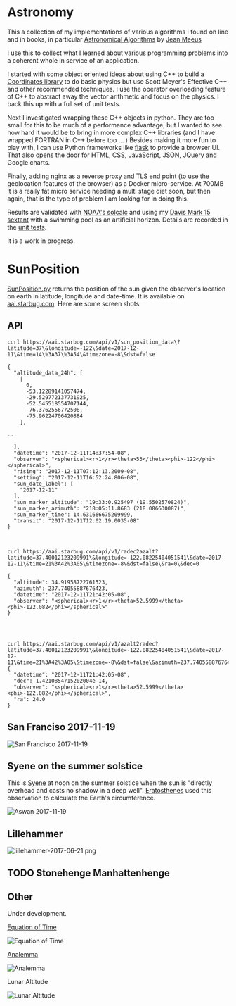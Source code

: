 # Astronomy

This a collection of my implementations of various algorithms I found
on line and in books, in particular
[Astronomical Algorithms](http://www.willbell.com/math/mc1.htm)
by [Jean Meeus](https://en.wikipedia.org/wiki/Jean_Meeus)

I use this to collect what I learned about various programming problems into
a coherent whole in service of an application.

I started with some object oriented ideas about using C++ to build a
[Coordinates library](https://github.com/lrmcfarland/Coordinates) to
do basic physics but use Scott Meyer's Effective C++ and other
recommended techniques.
I use the operator overloading feature of C++
to abstract away the vector arithmetic and focus on the physics.  I
back this up with a full set of unit tests.

Next I investigated wrapping these C++ objects in python.
They are too small for this to be much of a performance advantage,
but I wanted to see how hard it would be to bring in more complex C++ libraries
(and I have wrapped FORTRAN in C++ before too ... )
Besides making it more fun to play with, I can use Python frameworks like
[flask](https://en.wikipedia.org/wiki/Flask_(web_framework)) to provide a browser UI.
That also opens the door for HTML, CSS, JavaScript, JSON, JQuery and Google charts.

Finally, adding nginx as a reverse proxy and TLS end point (to use
the geolocation features of the browser) as a Docker micro-service.
At 700MB it is a really fat micro service needing a multi stage diet soon,
but then again, that is the type of problem I am looking for in doing this.

Results are validated with [NOAA's
solcalc](http://www.esrl.noaa.gov/gmd/grad/solcalc/) and using my
[Davis Mark 15
sextant](http://www.landfallnavigation.com/-nd026.html?cmp=froogle&kw=-nd026&utm_source=-nd026&utm_medium=shopping%2Bengine&utm_campaign=froogle)
with a swimming pool as an artificial horizon.
Details are recorded in the [unit tests](https://github.com/lrmcfarland/Astronomy/blob/master/Bodies/test_SunPosition.py).

It is a work in progress.

# SunPosition

[SunPosition.py](https://github.com/lrmcfarland/Astronomy/blob/master/Bodies/SunPosition.py)
returns the position of the sun given the observer's location on earth
in latitude, longitude and date-time. It is available on [aai.starbug.com](https://aai.starbug.com).
Here are some screen shots:


## API



```
curl https://aai.starbug.com/api/v1/sun_position_data\?latitude=37\&longitude=-122\&date=2017-12-11\&time=14\%3A37\%3A54\&timezone=-8\&dst=false

{
  "altitude_data_24h": [
    [
      0,
      -53.12289141057474,
      -29.529772137731925,
      -52.545518554707144,
      -76.3762556772508,
      -75.96224706420884
    ],

...

  ],
  "datetime": "2017-12-11T14:37:54-08",
  "observer": "<spherical><r>1</r><theta>53</theta><phi>-122</phi></spherical>",
  "rising": "2017-12-11T07:12:13.2009-08",
  "setting": "2017-12-11T16:52:24.806-08",
  "sun_date_label": [
    "2017-12-11"
  ],
  "sun_marker_altitude": "19:33:0.925497 (19.5502570824)",
  "sun_marker_azimuth": "218:05:11.8683 (218.086630087)",
  "sun_marker_time": 14.631666675209999,
  "transit": "2017-12-11T12:02:19.0035-08"
}



curl https://aai.starbug.com/api/v1/radec2azalt?latitude=37.40012123209991\&longitude=-122.08225404051541\&date=2017-12-11\&time=21%3A42%3A05\&timezone=-8\&dst=false\&ra=0\&dec=0

{
  "altitude": 34.91958722761523,
  "azimuth": 237.74055887676423,
  "datetime": "2017-12-11T21:42:05-08",
  "observer": "<spherical><r>1</r><theta>52.5999</theta><phi>-122.082</phi></spherical>"
}




curl https://aai.starbug.com/api/v1/azalt2radec?latitude=37.40012123209991\&longitude=-122.08225404051541\&date=2017-12-11\&time=21%3A42%3A05\&timezone=-8\&dst=false\&azimuth=237.74055887676423\&altitude=34.91958722761523
{
  "datetime": "2017-12-11T21:42:05-08",
  "dec": 1.4210854715202004e-14,
  "observer": "<spherical><r>1</r><theta>52.5999</theta><phi>-122.082</phi></spherical>",
  "ra": 24.0
}

```

## San Franciso 2017-11-19

![San Francisco 2017-11-19](https://github.com/lrmcfarland/Astronomy/blob/master/images/san-francisco-2017-11-19.png?raw=true)

## Syene on the summer solstice

This is [Syene](https://en.wikipedia.org/wiki/Aswan) at noon on the summer
solstice when the sun is "directly overhead and casts no shadow in a deep well".
[Eratosthenes](https://en.wikipedia.org/wiki/Eratosthenes#Measurement_of_the_Earth.27s_circumference)
used this observation to calculate the Earth's circumference.

![Aswan 2017-11-19](https://github.com/lrmcfarland/Astronomy/blob/master/images/aswan-2017-06-21.png?raw=true)

## Lillehammer

![lillehammer-2017-06-21.png](https://github.com/lrmcfarland/Astronomy/blob/master/images/lillehammer-2017-06-21.png?raw=true)


## TODO Stonehenge Manhattenhenge

## Other

Under development.

[Equation of Time](https://en.wikipedia.org/wiki/Equation_of_time)

![Equation of Time](https://github.com/lrmcfarland/Astronomy/blob/master/images/eot_2015.png?raw=true)


[Analemma](https://en.wikipedia.org/wiki/Analemma)

![Analemma](https://github.com/lrmcfarland/Astronomy/blob/master/images/analemma_45N.png?raw=true)

Lunar Altitude

![Lunar Altitude](https://github.com/lrmcfarland/Astronomy/blob/master/images/lunar_altitude_20150429.png?raw=true)
